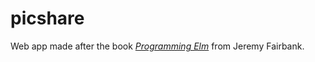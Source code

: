 # picshare

Web app made after the book [_Programming Elm_](https://programming-elm.com/) from Jeremy Fairbank.
